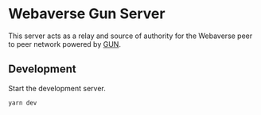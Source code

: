 # Webaverse Gun Server

This server acts as a relay and source of authority for the Webaverse
peer to peer network powered by [GUN][0].

## Development

Start the development server.

```bash
yarn dev
```

[0]: https://gun.eco/ "GUN"
